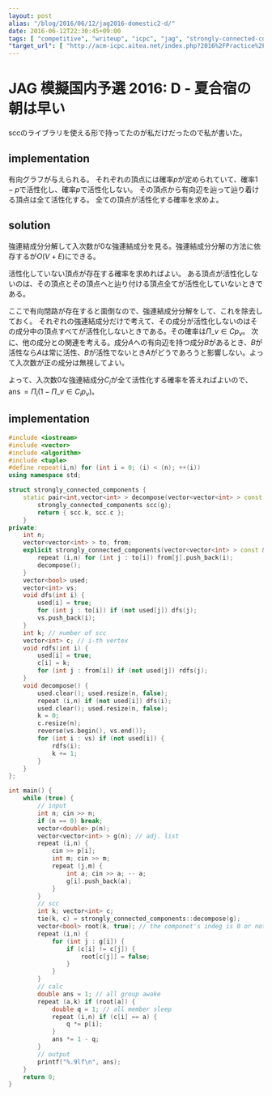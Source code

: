 ```yaml
---
layout: post
alias: "/blog/2016/06/12/jag2016-domestic2-d/"
date: 2016-06-12T22:30:45+09:00
tags: [ "competitive", "writeup", "icpc", "jag", "strongly-connected-components-decomposition", "scc", "graph" ]
"target_url": [ "http://acm-icpc.aitea.net/index.php?2016%2FPractice%2F%E6%A8%A1%E6%93%AC%E5%9B%BD%E5%86%85%E4%BA%88%E9%81%B8B" ]
---
```


# JAG 模擬国内予選 2016: D - 夏合宿の朝は早い

sccのライブラリを使える形で持ってたのが私だけだったので私が書いた。

## implementation

有向グラフが与えられる。
それぞれの頂点には確率$p$が定められていて、確率$1 - p$で活性化し、確率$p$で活性化しない。
その頂点から有向辺を辿って辿り着ける頂点は全て活性化する。
全ての頂点が活性化する確率を求めよ。

## solution

強連結成分分解して入次数が$0$な強連結成分を見る。強連結成分分解の方法に依存するが$O(V + E)$にできる。

活性化していない頂点が存在する確率を求めればよい。
ある頂点が活性化しないのは、その頂点とその頂点へと辿り付ける頂点全てが活性化していないときである。

ここで有向閉路が存在すると面倒なので、強連結成分分解をして、これを除去しておく。
それぞれの強連結成分だけで考えて、その成分が活性化しないのはその成分中の頂点すべてが活性化しないときである。その確率は$\Pi\_{v \in C} p_v$。
次に、他の成分との関連を考える。成分$A$への有向辺を持つ成分$B$があるとき、$B$が活性なら$A$は常に活性、$B$が活性でないとき$A$がどうであろうと影響しない。よって入次数が正の成分は無視してよい。

よって、入次数$0$な強連結成分$C_i$が全て活性化する確率を答えればよいので、$\operatorname{ans} = \Pi_i (1 - \Pi\_{v \in C_i} p_v)$。

## implementation

``` c++
#include <iostream>
#include <vector>
#include <algorithm>
#include <tuple>
#define repeat(i,n) for (int i = 0; (i) < (n); ++(i))
using namespace std;

struct strongly_connected_components {
    static pair<int,vector<int> > decompose(vector<vector<int> > const & g) {
        strongly_connected_components scc(g);
        return { scc.k, scc.c };
    }
private:
    int n;
    vector<vector<int> > to, from;
    explicit strongly_connected_components(vector<vector<int> > const & g) : n(g.size()), to(g), from(n) {
        repeat (i,n) for (int j : to[i]) from[j].push_back(i);
        decompose();
    }
    vector<bool> used;
    vector<int> vs;
    void dfs(int i) {
        used[i] = true;
        for (int j : to[i]) if (not used[j]) dfs(j);
        vs.push_back(i);
    }
    int k; // number of scc
    vector<int> c; // i-th vertex
    void rdfs(int i) {
        used[i] = true;
        c[i] = k;
        for (int j : from[i]) if (not used[j]) rdfs(j);
    }
    void decompose() {
        used.clear(); used.resize(n, false);
        repeat (i,n) if (not used[i]) dfs(i);
        used.clear(); used.resize(n, false);
        k = 0;
        c.resize(n);
        reverse(vs.begin(), vs.end());
        for (int i : vs) if (not used[i]) {
            rdfs(i);
            k += 1;
        }
    }
};

int main() {
    while (true) {
        // input
        int n; cin >> n;
        if (n == 0) break;
        vector<double> p(n);
        vector<vector<int> > g(n); // adj. list
        repeat (i,n) {
            cin >> p[i];
            int m; cin >> m;
            repeat (j,m) {
                int a; cin >> a; -- a;
                g[i].push_back(a);
            }
        }
        // scc
        int k; vector<int> c;
        tie(k, c) = strongly_connected_components::decompose(g);
        vector<bool> root(k, true); // the componet's indeg is 0 or not
        repeat (i,n) {
            for (int j : g[i]) {
                if (c[i] != c[j]) {
                    root[c[j]] = false;
                }
            }
        }
        // calc
        double ans = 1; // all group awake
        repeat (a,k) if (root[a]) {
            double q = 1; // all member sleep
            repeat (i,n) if (c[i] == a) {
                q *= p[i];
            }
            ans *= 1 - q;
        }
        // output
        printf("%.9lf\n", ans);
    }
    return 0;
}
```
